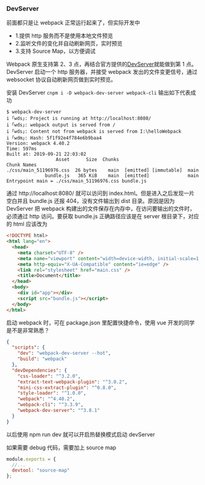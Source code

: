 ### DevServer

前面都只是让 webpack 正常运行起来了，但实际开发中

- 1.提供 http 服务而不是使用本地文件预览
- 2.监听文件的变化并自动刷新网页，实时预览
- 3.支持 Source Map，以方便调试

Webpack 原生支持第 2、3 点，再结合官方提供的[DevServer](https://webpack.js.org/configuration/dev-server/)就能做到第 1 点。DevServer 启动一个 http 服务器，并接受 webpack 发出的文件变更信号，通过 websocket 协议自动刷新网页做到实时预览。

安装 DevServer
`cnpm i -D webpack-dev-server webpack-cli`
输出如下代表成功

```
$ webpack-dev-server
i ｢wds｣: Project is running at http://localhost:8080/
i ｢wds｣: webpack output is served from /
i ｢wds｣: Content not from webpack is served from I:\helloWebpack
i ｢wdm｣: Hash: 5f1f92e4f784e6b9baa4
Version: webpack 4.40.2
Time: 597ms
Built at: 2019-09-21 22:03:02
                  Asset      Size  Chunks                         Chunk Names
./css/main_51196976.css  26 bytes    main  [emitted] [immutable]  main
              bundle.js   365 KiB    main  [emitted]              main
Entrypoint main = ./css/main_51196976.css bundle.js
```

通过 http://localhost:8080/ 就可以访问到 index.html。但是进入之后发现一片空白并且 bundle.js 还报 404，没有文件输出到 dist 目录。原因是因为 DevServer 把 webpack 构建出的文件保存在内存中，在访问要输出的文件时，必须通过 http 访问。要获取 bundle.js 正确路径应该是在 server 根目录下，对应的 html 应该改为

```html
<!DOCTYPE html>
<html lang="en">
  <head>
    <meta charset="UTF-8" />
    <meta name="viewport" content="width=device-width, initial-scale=1.0" />
    <meta http-equiv="X-UA-Compatible" content="ie=edge" />
    <link rel="stylesheet" href="main.css" />
    <title>Document</title>
  </head>
  <body>
    <div id="app"></div>
    <script src="bundle.js"></script>
  </body>
</html>
```

启动 webpack 时，可在 package.json 里配置快捷命令，使用 vue 开发的同学是不是非常熟悉？

```json
{
  "scripts": {
    "dev": "webpack-dev-server --hot",
    "build": "webpack"
  },
  "devDependencies": {
    "css-loader": "^3.2.0",
    "extract-text-webpack-plugin": "^3.0.2",
    "mini-css-extract-plugin": "^0.8.0",
    "style-loader": "^1.0.0",
    "webpack": "^4.40.2",
    "webpack-cli": "^3.3.9",
    "webpack-dev-server": "^3.8.1"
  }
}
```

以后使用 npm run dev 就可以开启热替换模式启动 devServer

如果需要 debug 代码，需要加上 source map

```js
module.exports = {
  //...
  devtool: "source-map"
};
```
